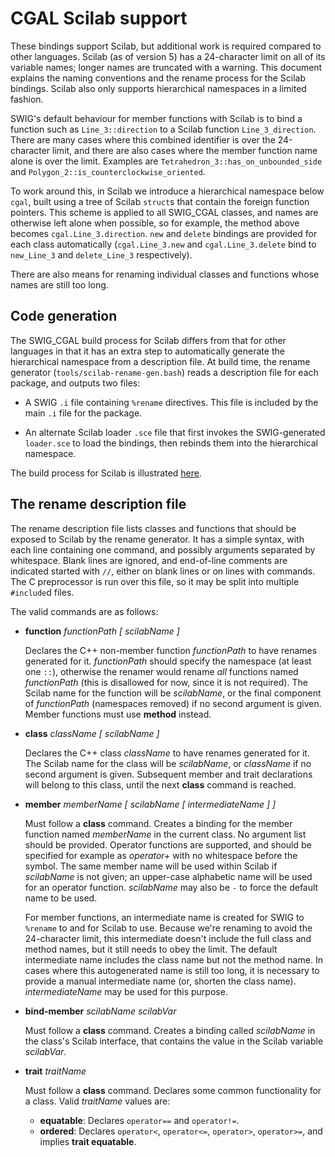 # CGAL Scilab support

These bindings support Scilab, but additional work is required compared to other
languages.  Scilab (as of version 5) has a 24-character limit on all of its
variable names; longer names are truncated with a warning.  This document
explains the naming conventions and the rename process for the Scilab bindings.
Scilab also only supports hierarchical namespaces in a limited fashion.

SWIG's default behaviour for member functions with Scilab is to bind a function
such as `Line_3::direction` to a Scilab function `Line_3_direction`.  There are
many cases where this combined identifier is over the 24-character limit, and
there are also cases where the member function name alone is over the limit.
Examples are `Tetrahedron_3::has_on_unbounded_side` and
`Polygon_2::is_counterclockwise_oriented`.

To work around this, in Scilab we introduce a hierarchical namespace below
`cgal`, built using a tree of Scilab `struct`s that contain the foreign function
pointers.  This scheme is applied to all SWIG\_CGAL classes, and names are
otherwise left alone when possible, so for example, the method above becomes
`cgal.Line_3.direction`.  `new` and `delete` bindings are provided for each
class automatically (`cgal.Line_3.new` and `cgal.Line_3.delete` bind to
`new_Line_3` and `delete_Line_3` respectively).

There are also means for renaming individual classes and functions whose names
are still too long.

## Code generation

The SWIG\_CGAL build process for Scilab differs from that for other languages in
that it has an extra step to automatically generate the hierarchical namespace
from a description file.  At build time, the rename generator
(`tools/scilab-rename-gen.bash`) reads a description file for each package, and
outputs two files:

- A SWIG `.i` file containing `%rename` directives.  This file is included by
  the main `.i` file for the package.

- An alternate Scilab loader `.sce` file that first invokes the SWIG-generated
  `loader.sce` to load the bindings, then rebinds them into the hierarchical
  namespace.

The build process for Scilab is illustrated [here](build-process-scilab.svg).

## The rename description file

The rename description file lists classes and functions that should be exposed
to Scilab by the rename generator.  It has a simple syntax, with each line
containing one command, and possibly arguments separated by whitespace.  Blank
lines are ignored, and end-of-line comments are indicated started with `//`,
either on blank lines or on lines with commands.  The C preprocessor is run over
this file, so it may be split into multiple `#include`d files.

The valid commands are as follows:

- **function** _functionPath [ scilabName ]_

  Declares the C++ non-member function _functionPath_ to have renames generated
  for it.  _functionPath_ should specify the namespace (at least one `::`),
  otherwise the renamer would rename _all_ functions named _functionPath_ (this
  is disallowed for now, since it is not required).  The Scilab name for the
  function will be _scilabName_, or the final component of _functionPath_
  (namespaces removed) if no second argument is given.  Member functions must
  use **method** instead.

- **class** _className [ scilabName ]_

  Declares the C++ class _className_ to have renames generated for it.  The
  Scilab name for the class will be _scilabName_, or _className_ if no second
  argument is given.  Subsequent member and trait declarations will belong to
  this class, until the next **class** command is reached.

- **member** _memberName [ scilabName [ intermediateName ] ]_

  Must follow a **class** command.  Creates a binding for the member function
  named _memberName_ in the current class.  No argument list should be provided.
  Operator functions are supported, and should be specified for example as
  _operator+_ with no whitespace before the symbol.  The same member name will
  be used within Scilab if _scilabName_ is not given; an upper-case alphabetic
  name will be used for an operator function.  _scilabName_ may also be `-` to
  force the default name to be used.

  For member functions, an intermediate name is created for SWIG to `%rename` to
  and for Scilab to use.  Because we're renaming to avoid the 24-character
  limit, this intermediate doesn't include the full class and method names, but
  it still needs to obey the limit.  The default intermediate name includes the
  class name but not the method name.  In cases where this autogenerated name is
  still too long, it is necessary to provide a manual intermediate name (or,
  shorten the class name).  _intermediateName_ may be used for this purpose.

- **bind-member** _scilabName scilabVar_

  Must follow a **class** command.  Creates a binding called _scilabName_ in the
  class's Scilab interface, that contains the value in the Scilab variable
  _scilabVar_.

- **trait** _traitName_

  Must follow a **class** command.  Declares some common functionality for a
  class.  Valid _traitName_ values are:

  - **equatable**: Declares `operator==` and `operator!=`.
  - **ordered**: Declares `operator<`, `operator<=`, `operator>`, `operator>=`,
    and implies **trait equatable**.
